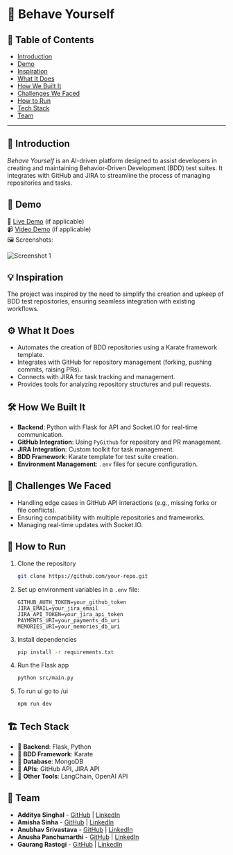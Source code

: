 # 🚀 Behave Yourself

## 📌 Table of Contents
- [Introduction](#introduction)
- [Demo](#demo)
- [Inspiration](#inspiration)
- [What It Does](#what-it-does)
- [How We Built It](#how-we-built-it)
- [Challenges We Faced](#challenges-we-faced)
- [How to Run](#how-to-run)
- [Tech Stack](#tech-stack)
- [Team](#team)

---

## 🎯 Introduction
*Behave Yourself* is an AI-driven platform designed to assist developers in creating and maintaining Behavior-Driven Development (BDD) test suites. It integrates with GitHub and JIRA to streamline the process of managing repositories and tasks.

## 🎥 Demo
🔗 [Live Demo](#) (if applicable)  
📹 [Video Demo](#) (if applicable)  
🖼️ Screenshots:

![Screenshot 1](link-to-image)

## 💡 Inspiration
The project was inspired by the need to simplify the creation and upkeep of BDD test repositories, ensuring seamless integration with existing workflows.

## ⚙️ What It Does
- Automates the creation of BDD repositories using a Karate framework template.
- Integrates with GitHub for repository management (forking, pushing commits, raising PRs).
- Connects with JIRA for task tracking and management.
- Provides tools for analyzing repository structures and pull requests.

## 🛠️ How We Built It
- **Backend**: Python with Flask for API and Socket.IO for real-time communication.
- **GitHub Integration**: Using `PyGithub` for repository and PR management.
- **JIRA Integration**: Custom toolkit for task management.
- **BDD Framework**: Karate template for test suite creation.
- **Environment Management**: `.env` files for secure configuration.

## 🚧 Challenges We Faced
- Handling edge cases in GitHub API interactions (e.g., missing forks or file conflicts).
- Ensuring compatibility with multiple repositories and frameworks.
- Managing real-time updates with Socket.IO.

## 🏃 How to Run
1. Clone the repository  
   ```sh
   git clone https://github.com/your-repo.git
   ```
2. Set up environment variables in a `.env` file:
   ```env
   GITHUB_AUTH_TOKEN=your_github_token
   JIRA_EMAIL=your_jira_email
   JIRA_API_TOKEN=your_jira_api_token
   PAYMENTS_URI=your_payments_db_uri
   MEMORIES_URI=your_memories_db_uri
   ```
3. Install dependencies  
   ```sh
   pip install -r requirements.txt
   ```
4. Run the Flask app  
   ```sh
   python src/main.py
   ```
5. To run ui go to /ui
   ```sh
   npm run dev
   ```

## 🏗️ Tech Stack
- 🔹 **Backend**: Flask, Python
- 🔹 **BDD Framework**: Karate
- 🔹 **Database**: MongoDB
- 🔹 **APIs**: GitHub API, JIRA API
- 🔹 **Other Tools**: LangChain, OpenAI API

## 👥 Team
- **Additya Singhal** - [GitHub](https://github.com/UnknownAbyss) | [LinkedIn](https://www.linkedin.com/in/addityasinghal/)
- **Amisha Sinha** - [GitHub](https://github.com/Amisha-Sinha) | [LinkedIn](https://www.linkedin.com/in/amisha-sinha-202730240/)
- **Anubhav Srivastava** - [GitHub](https://github.com/Anubhav0611) | [LinkedIn](https://www.linkedin.com/in/ashrivastava1110/)
- **Anusha Panchumarthi** - [GitHub](https://github.com/Anusha-Panchumarthi) | [LinkedIn](https://www.linkedin.com/in/anusha-panchumarthi-bb161a229/)
- **Gaurang Rastogi** - [GitHub](https://github.com/GaurangRastogi) | [LinkedIn](https://www.linkedin.com/in/gaurangrastogi209/)
